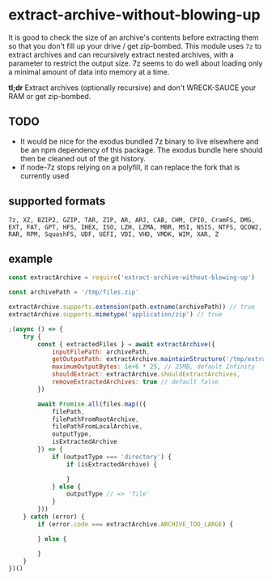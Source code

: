 # extract-archive-without-blowing-up

It is good to check the size of an archive's contents before extracting them so that you don't fill up your drive / get zip-bombed. This module uses `7z` to extract archives and can recursively extract nested archives, with a parameter to restrict the output size. 7z seems to do well about loading only a minimal amount of data into memory at a time.

**tl;dr** Extract archives (optionally recursive) and don't WRECK-SAUCE your RAM or get zip-bombed.

## TODO

- It would be nice for the exodus bundled 7z binary to live elsewhere and be an npm dependency of this package. The exodus bundle here should then be cleaned out of the git history.
- if node-7z stops relying on a polyfill, it can replace the fork that is currently used

## supported formats

```
7z, XZ, BZIP2, GZIP, TAR, ZIP, AR, ARJ, CAB, CHM, CPIO, CramFS, DMG, EXT, FAT, GPT, HFS, IHEX, ISO, LZH, LZMA, MBR, MSI, NSIS, NTFS, QCOW2, RAR, RPM, SquashFS, UDF, UEFI, VDI, VHD, VMDK, WIM, XAR, Z
```

## example

```js
const extractArchive = require('extract-archive-without-blowing-up')

const archivePath = '/tmp/files.zip'

extractArchive.supports.extension(path.extname(archivePath)) // true
extractArchive.supports.mimetype('application/zip') // true

;(async () => {
	try {
		const { extractedFiles } = await extractArchive({
			inputFilePath: archivePath,
			getOutputPath: extractArchive.maintainStructure('/tmp/extracted'),
			maximumOutputBytes: 1e+6 * 25, // 25MB, default Infinity
			shouldExtract: extractArchive.shouldExtractArchives,
			removeExtractedArchives: true // default false
		})

		await Promise.all(files.map(({
			filePath,
			filePathFromRootArchive,
			filePathFromLocalArchive,
			outputType,
			isExtractedArchive
		}) => {
			if (outputType === 'directory') {
				if (isExtractedArchive) {

				}
			} else {
				outputType // => 'file'
			}
		}))
	} catch (error) {
		if (error.code === extractArchive.ARCHIVE_TOO_LARGE) {

		} else {

		}
	}
})()
```

